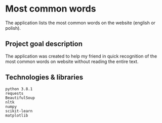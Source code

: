 # Most common words
 The application lists the most common words on the website (english or polish).

## Project goal description
The application was created to help my friend in quick recognition of the most common words on website without reading the entire text.

## Technologies & libraries

    python 3.8.1
    requests
    BeautifulSoup
    nltk
    numpy
    scikit-learn
    matplotlib


